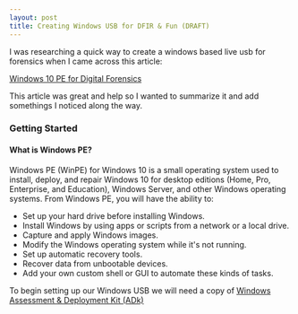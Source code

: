 ```yaml
---
layout: post
title: Creating Windows USB for DFIR & Fun (DRAFT)
---
```


I was researching a quick way to create a windows based live usb for forensics when I came across this article:

[Windows 10 PE for Digital Forensics](https://articles.forensicfocus.com/2017/01/06/windows-10-pe-for-digital-forensics/)

This article was great and help so I wanted to summarize it and add somethings I noticed along the way. 

### Getting Started

#### What is Windows PE?
Windows PE (WinPE) for Windows 10 is a small operating system used to install, deploy, and repair Windows 10 for desktop editions (Home, Pro, Enterprise, and Education), Windows Server, and other Windows operating systems. From Windows PE, you will have the ability to:

* Set up your hard drive before installing Windows.
* Install Windows by using apps or scripts from a network or a local drive.
* Capture and apply Windows images.
* Modify the Windows operating system while it's not running.
* Set up automatic recovery tools.
* Recover data from unbootable devices.
* Add your own custom shell or GUI to automate these kinds of tasks.

To begin setting up our Windows USB we will need a copy of [Windows Assessment & Deployment Kit (ADk)](https://go.microsoft.com/fwlink/?linkid=2022233)


